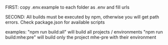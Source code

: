 FIRST: copy .env.example to each folder as .env and fill urls

SECOND: All builds must be executed by npm, otherwise you will get path errors. Check package.json for available scripts

examples:
"npm run build:all" will build all projects / environments
"npm run build:mhe:pre" will build only the project mhe-pre with their environment